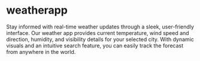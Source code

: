 # weatherapp
Stay informed with real-time weather updates through a sleek, user-friendly interface. Our weather app provides current temperature, wind speed and direction, humidity, and visibility details for your selected city. With dynamic visuals and an intuitive search feature, you can easily track the forecast from anywhere in the world.
